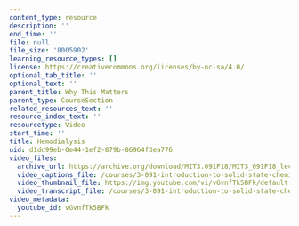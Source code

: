 ```yaml
---
content_type: resource
description: ''
end_time: ''
file: null
file_size: '8005902'
learning_resource_types: []
license: https://creativecommons.org/licenses/by-nc-sa/4.0/
optional_tab_title: ''
optional_text: ''
parent_title: Why This Matters
parent_type: CourseSection
related_resources_text: ''
resource_index_text: ''
resourcetype: Video
start_time: ''
title: Hemodialysis
uid: d1dd99eb-0e44-1ef2-879b-86964f3ea776
video_files:
  archive_url: https://archive.org/download/MIT3.091F18/MIT3_091F18_lec07_wtm_300k.mp4
  video_captions_file: /courses/3-091-introduction-to-solid-state-chemistry-fall-2018/vGvnfTk5BFk_captions.webvtt
  video_thumbnail_file: https://img.youtube.com/vi/vGvnfTk5BFk/default.jpg
  video_transcript_file: /courses/3-091-introduction-to-solid-state-chemistry-fall-2018/vGvnfTk5BFk_transcript.pdf
video_metadata:
  youtube_id: vGvnfTk5BFk
---
```


